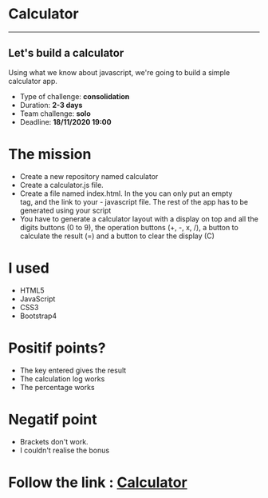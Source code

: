 # Calculator
---



## Let's build a calculator

Using what we know about javascript, we're going to build a simple calculator app.

- Type of challenge: **consolidation**  
- Duration: **2-3 days**  
- Team challenge: **solo**
- Deadline: **18/11/2020 19:00**



# The mission
- Create a new repository named calculator
- Create a calculator.js file.
- Create a file named index.html. In the <body> you can only put an empty <main> tag, and the link to your -  javascript file. The rest of the app has to be generated using your script
- You have to generate a calculator layout with a display on top and all the digits buttons (0 to 9), the operation buttons (+, -, x, /), a button to calculate the result (=) and a button to clear the display (C)


# I used
* HTML5
* JavaScript
* CSS3
* Bootstrap4

# Positif points?

- The key entered gives the result 
- The calculation log works
- The percentage works


# Negatif point

- Brackets don't work.
- I couldn't realise the bonus




# Follow the link : [Calculator](https://abdelilahzaidi.github.io/calculator/)


